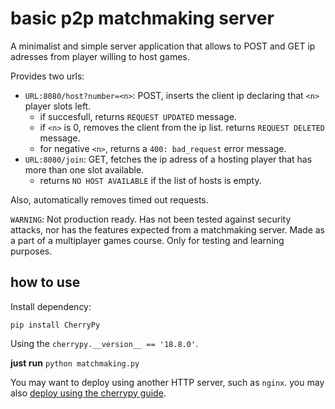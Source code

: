 # basic p2p matchmaking server

A minimalist and simple server application that allows to POST and GET ip adresses from player willing to host games.

Provides two urls:

* `URL:8080/host?number=<n>`: POST, inserts the client ip declaring that `<n>` player slots left.
    * if succesfull, returns `REQUEST UPDATED` message.
    * if `<n>` is 0, removes the client from the ip list. returns `REQUEST DELETED` message.
    * for negative `<n>`, returns a `400: bad_request` error message.
* `URL:8080/join`: GET, fetches the ip adress of a hosting player that has more than one slot available.
    * returns `NO HOST AVAILABLE` if the list of hosts is empty.

Also, automatically removes timed out requests.

`WARNING`: Not production ready. Has not been tested against security attacks, nor has the features expected from a matchmaking server.
Made as a part of a multiplayer games course. Only for testing and learning purposes.
 

## how to use
Install dependency:
```
pip install CherryPy
```

Using the `cherrypy.__version__ == '18.8.0'`.

**just run**
```python matchmaking.py```

You may want to deploy using another HTTP server, such as `nginx`. you may also [deploy using the cherrypy guide](https://docs.cherrypy.dev/en/latest/deploy.html#id6).